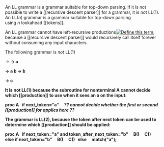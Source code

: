 An LL grammar is a grammar suitable for top-down parsing. If it is not possible to write a [[recursive descent parser]] for a grammar, it is not LL(1). An LL(_n_) grammar is a grammar suitable for top-down parsing using _n_ lookahead [[tokens]].

An LL grammar cannot have left-recursive productions[![Define this term](https://www.cs.fsu.edu/~engelen/courses/COP402003/define.gif)](https://www.cs.fsu.edu/~engelen/courses/COP402003/board.html#production), because a [[recursive descent parser]] would recursively call itself forever without consuming any input characters.

The following grammar is _not_ LL(1)

<A> -> <B> <C>
<A> -> a

<B> -> a b
<B> -> b

<C> -> c

It is not LL(1) because the subroutine for nonterminal A cannot decide which [[production]] to use when it sees an a on the input:

proc A
  if next_token="a"
    _?? cannot decide whether the first or second [[production]] for <A> applies here ??_

The grammar is LL(2), because the token after next token can be used to determine which [[production]] should be applied:

proc A
  if next_token="a" and token_after_next_token="b"
    B()
    C()
  else if next_token="b"
    B()
    C()
  else
    match("a");